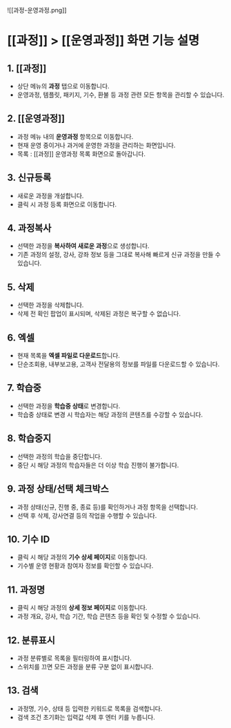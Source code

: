 ![[과정-운영과정.png]]

# [[과정]] > [[운영과정]] 화면 기능 설명

## 1. [[과정]]
- 상단 메뉴의 **과정** 탭으로 이동합니다.  
- 운영과정, 템플릿, 패키지, 기수, 환불 등 과정 관련 모든 항목을 관리할 수 있습니다.  

## 2. [[운영과정]]
- 과정 메뉴 내의 **운영과정** 항목으로 이동합니다.  
- 현재 운영 중이거나 과거에 운영한 과정을 관리하는 화면입니다.  
- 목록 : [[과정]] 운영과정 목록 화면으로 돌아갑니다.

## 3. 신규등록
- 새로운 과정을 개설합니다.  
- 클릭 시 과정 등록 화면으로 이동합니다.

## 4. 과정복사
- 선택한 과정을 **복사하여 새로운 과정**으로 생성합니다.  
- 기존 과정의 설정, 강사, 강좌 정보 등을 그대로 복사해 빠르게 신규 과정을 만들 수 있습니다.

## 5. 삭제
- 선택한 과정을 삭제합니다.  
- 삭제 전 확인 팝업이 표시되며, 삭제된 과정은 복구할 수 없습니다.

## 6. 엑셀
- 현재 목록을 **엑셀 파일로 다운로드**합니다.  
- 단순조회용, 내부보고용, 고객사 전달용의 정보를 파일를 다운로드할 수 있습니다.

## 7. 학습중
- 선택한 과정을 **학습중 상태**로 변경합니다.  
- 학습중 상태로 변경 시 학습자는 해당 과정의 콘텐츠를 수강할 수 있습니다.

## 8. 학습중지
- 선택한 과정의 학습을 중단합니다.  
- 중단 시 해당 과정의 학습자들은 더 이상 학습 진행이 불가합니다.

## 9. 과정 상태/선택 체크박스
- 과정 상태(신규, 진행 중, 종료 등)를 확인하거나 과정 항목을 선택합니다.  
- 선택 후 삭제, 강사연결 등의 작업을 수행할 수 있습니다.

## 10. 기수 ID
- 클릭 시 해당 과정의 **기수 상세 페이지**로 이동합니다.  
- 기수별 운영 현황과 참여자 정보를 확인할 수 있습니다.

## 11. 과정명
- 클릭 시 해당 과정의 **상세 정보 페이지**로 이동합니다.  
- 과정 개요, 강사, 학습 기간, 학습 콘텐츠 등을 확인 및 수정할 수 있습니다.

## 12. 분류표시
- 과정 분류별로 목록을 필터링하여 표시합니다.  
- 스위치를 끄면 모든 과정을 분류 구분 없이 표시합니다.

## 13. 검색
- 과정명, 기수, 상태 등 입력한 키워드로 목록을 검색합니다.  
- 검색 조건 초기화는 입력값 삭제 후 엔터 키를 누릅니다.
